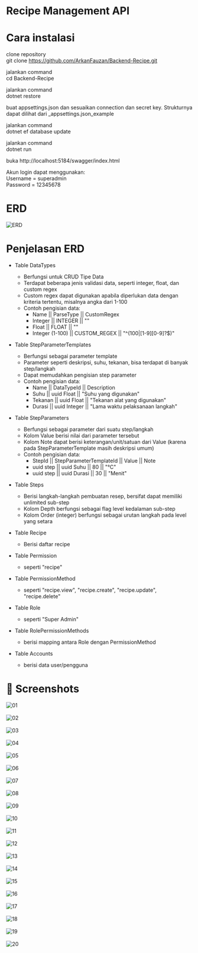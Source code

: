 # Recipe Management API

# Cara instalasi

clone repository <br>
git clone https://github.com/ArkanFauzan/Backend-Recipe.git

jalankan command <br>
cd Backend-Recipe

jalankan command <br>
dotnet restore

buat appsettings.json dan sesuaikan connection dan secret key. Strukturnya dapat dilihat dari _appsettings.json_example

jalankan command <br>
dotnet ef database update

jalankan command <br>
dotnet run

buka http://localhost:5184/swagger/index.html

Akun login dapat menggunakan: <br>
Username = superadmin <br>
Password = 12345678

# ERD
![ERD](Screenshots/ERD.png)

# Penjelasan ERD
- Table DataTypes
  - Berfungsi untuk CRUD Tipe Data
  - Terdapat beberapa jenis validasi data, seperti integer, float, dan custom regex
  - Custom regex dapat digunakan apabila diperlukan data dengan kriteria tertentu, misalnya angka dari 1-100
  - Contoh pengisian data:
    - Name            || ParseType    || CustomRegex
    - Integer         || INTEGER      || ""
    - Float           || FLOAT        || ""
    - Integer (1-100) || CUSTOM_REGEX || "^(100|[1-9][0-9]?$)"
- Table StepParameterTemplates
  - Berfungsi sebagai parameter template
  - Parameter seperti deskripsi, suhu, tekanan, bisa terdapat di banyak step/langkah
  - Dapat memudahkan pengisian step parameter
  - Contoh pengisian data:
    - Name            || DataTypeId    || Description
    - Suhu            || uuid Float    || "Suhu yang digunakan"
    - Tekanan         || uuid Float    || "Tekanan alat yang digunakan"
    - Durasi          || uuid Integer  || "Lama waktu pelaksanaan langkah"
- Table StepParameters
  - Berfungsi sebagai parameter dari suatu step/langkah
  - Kolom Value berisi nilai dari parameter tersebut
  - Kolom Note dapat berisi keterangan/unit/satuan dari Value (karena pada StepParameterTemplate masih deskripsi umum)
  - Contoh pengisian data:
    - StepId            || StepParameterTemplateId    || Value || Note
    - uuid step         || uuid Suhu                  || 80    || "°C"
    - uuid step         || uuid Durasi                || 30    || "Menit"
- Table Steps
  - Berisi langkah-langkah pembuatan resep, bersifat dapat memiliki unlimited sub-step
  - Kolom Depth berfungsi sebagai flag level kedalaman sub-step
  - Kolom Order (integer) berfungsi sebagai urutan langkah pada level yang setara
- Table Recipe
  - Berisi daftar recipe

- Table Permission
  - seperti "recipe"
- Table PermissionMethod
  - seperti "recipe.view", "recipe.create", "recipe.update", "recipe.delete"
- Table Role
  - seperti "Super Admin"
- Table RolePermissionMethods
  - berisi mapping antara Role dengan PermissionMethod
- Table Accounts
  - berisi data user/pengguna


# 📸 Screenshots

![01](Screenshots/01-api-recipe-list.png) <br><br>
![02](Screenshots/02-api-recipe.png) <br><br>
![03](Screenshots/03-api-recipe-detail.png) <br><br>
![04](Screenshots/04-api-recipe-detail-full-step.png) <br><br>
![05](Screenshots/05-api-recipe-detail-full-step-parameter.png) <br><br>
![06](Screenshots/06-api-step.png) <br><br>
![07](Screenshots/07-api-step-detail.png) <br><br>
![08](Screenshots/08-api-step-detail-full-step.png) <br><br>
![09](Screenshots/09-api-step-detail-parameter.png) <br><br>
![10](Screenshots/10-pembuatan-tipe-data.png) <br><br>
![11](Screenshots/11-pembuatan-tipe-data-regex.png) <br><br>
![12](Screenshots/12-opsi-parse-type.png) <br><br>
![13](Screenshots/13-pembuatan-step-parameter-template.png) <br><br>
![14](Screenshots/14-pembuatan-recipe.png) <br><br>
![15](Screenshots/15-pembuatan-step-top-level.png) <br><br>
![16](Screenshots/16-pembuatan-step-untuk-sub-step.png) <br><br>
![17](Screenshots/17-pembuatan-step-parameter-contoh1.png) <br><br>
![18](Screenshots/18-pembuatan-step-parameter-contoh2.png) <br><br>
![19](Screenshots/19-pembuatan-step-parameter-contoh3.png) <br><br>
![20](Screenshots/20-mengubah-urutan-step-atau-langkah.png)
